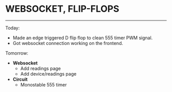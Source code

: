 # WEBSOCKET, FLIP-FLOPS
---
Today:
- Made an edge triggered D flip flop to clean 555 timer PWM signal.
- Got websocket connection working on the frontend.

Tomorrow:
- **Websocket**
	- Add readings page
	- Add device/readings page
- **Circuit**
	- Monostable 555 timer
